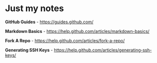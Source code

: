 # Just my notes

**GitHub Guides** - https://guides.github.com/

**Markdown Basics** - https://help.github.com/articles/markdown-basics/

**Fork A Repo** - https://help.github.com/articles/fork-a-repo/

**Generating SSH Keys** - https://help.github.com/articles/generating-ssh-keys/
